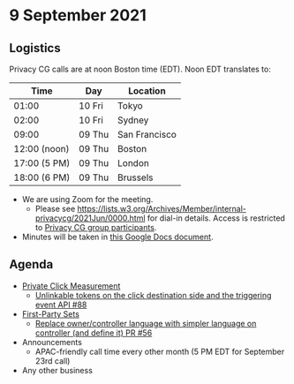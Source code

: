 # 9 September 2021

## Logistics

Privacy CG calls are at noon Boston time (EDT). Noon EDT translates to:

| Time         | Day    | Location      |
| ------------ | ------ | ------------- |
| 01:00        | 10 Fri | Tokyo         |
| 02:00        | 10 Fri | Sydney        |
| 09:00        | 09 Thu | San Francisco |
| 12:00 (noon) | 09 Thu | Boston        |
| 17:00 (5 PM) | 09 Thu | London        |
| 18:00 (6 PM) | 09 Thu | Brussels      |

* We are using Zoom for the meeting.
    * Please see https://lists.w3.org/Archives/Member/internal-privacycg/2021Jun/0000.html for dial-in details. Access is restricted to [Privacy CG group participants](https://www.w3.org/community/privacycg/participants).
* Minutes will be taken in [this Google Docs document](https://docs.google.com/document/d/1DZEhS1UHJ1PKxt5ZwKmn5LZ4bo10UFyNXeLp2dUuzRM/edit#).

## Agenda

* [Private Click Measurement](https://github.com/privacycg/private-click-measurement)
  * [ Unlinkable tokens on the click destination side and the triggering event API #88](https://github.com/privacycg/private-click-measurement/issues/88)
* [First-Party Sets](https://github.com/privacycg/first-party-sets)
  * [Replace owner/controller language with simpler language on controller (and define it) PR #56](https://github.com/privacycg/first-party-sets/pull/56)
* Announcements
  * APAC-friendly call time every other month (5 PM EDT for September 23rd call)
* Any other business

